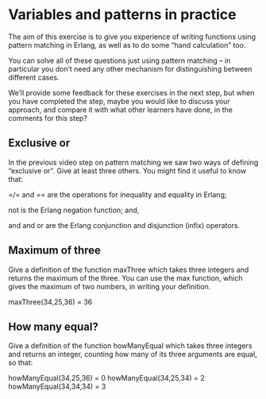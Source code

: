 # Variables and patterns in practice
The aim of this exercise is to give you experience of writing functions using pattern matching in Erlang, as well as to do some “hand calculation” too.

You can solve all of these questions just using pattern matching – in particular you don’t need any other mechanism for distinguishing between different cases.

We’ll provide some feedback for these exercises in the next step, but when you have completed the step, maybe you would like to discuss your approach, and compare it with what other learners have done, in the comments for this step?

## Exclusive or
In the previous video step on pattern matching we saw two ways of defining “exclusive or”. Give at least three others. You might find it useful to know that:

=/= and == are the operations for inequality and equality in Erlang;

not is the Erlang negation function; and,

and and or are the Erlang conjunction and disjunction (infix) operators.

## Maximum of three
Give a definition of the function maxThree which takes three integers and returns the maximum of the three. You can use the max function, which gives the maximum of two numbers, in writing your definition.

maxThree(34,25,36) = 36

## How many equal?
Give a definition of the function howManyEqual which takes three integers and returns an integer, counting how many of its three arguments are equal, so that:

howManyEqual(34,25,36) = 0
howManyEqual(34,25,34) = 2
howManyEqual(34,34,34) = 3

